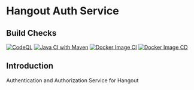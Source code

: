 # Hangout Auth Service

## Build Checks

 [![CodeQL](https://github.com/opticSquid/hangout-auth-service/actions/workflows/github-code-scanning/codeql/badge.svg)](https://github.com/opticSquid/hangout-auth-service/actions/workflows/github-code-scanning/codeql)
 [![Java CI with Maven](https://github.com/opticSquid/hangout-auth-service/actions/workflows/maven.yml/badge.svg)](https://github.com/opticSquid/hangout-auth-service/actions/workflows/maven.yml)
 [![Docker Image CI](https://github.com/opticSquid/hangout-auth-service/actions/workflows/docker-image.yml/badge.svg)](https://github.com/opticSquid/hangout-auth-service/actions/workflows/docker-image.yml)
 [![Docker Image CD](https://github.com/opticSquid/hangout-auth-service/actions/workflows/docker-image-publish.yml/badge.svg)](https://github.com/opticSquid/hangout-auth-service/actions/workflows/docker-image-publish.yml)

## Introduction

Authentication and Authorization Service for Hangout

